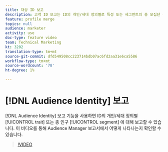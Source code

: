 ```yaml
---
title: 대상 ID 보고
description: 고객 ID 보고는 ID의 개인/세대 정의별로 특성 또는 세그먼트의 총 모집단 수를 보고할 수 있는 기능을 고객에게 제공합니다. 이 비디오를 통해 Audience Manager 보고서에서 어떻게 나타나는지 확인할 수 있습니다.
feature: profile merge
topics: null
audience: marketer
activity: use
doc-type: feature video
team: Technical Marketing
kt: 3202
translation-type: tm+mt
source-git-commit: dfd549508cc223714bdb07ac6fd2aa31e6ca5586
workflow-type: tm+mt
source-wordcount: '78'
ht-degree: 1%

---
```



# [!DNL Audience Identity] 보고

[!DNL Audience Identity] 보고 기능을 사용하면 ID의 개인/세대 정의별 [!UICONTROL trait] 또는 총 인구 [!UICONTROL segment] 에 대해 보고할 수 있습니다. 이 비디오를 통해 Audience Manager 보고서에서 어떻게 나타나는지 확인할 수 있습니다.

>[!VIDEO](https://video.tv.adobe.com/v/27977/?quality=12)
